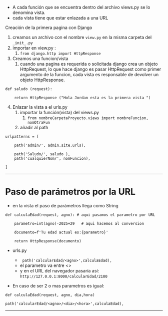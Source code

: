 - A cada función que se encuentra dentro del archivo views.py se lo denomina vista. 
- cada vista tiene que estar enlazada a una URL 


Creación de la primera pagina con Django 
1. creamos un archivo con el nombre `view.py` en la misma carpeta del ``_init_.py``
2. importar en view.py : 
	1. `from django.http import HttpResponse`
3. Creamos una funcion/vista
	1. cuando una pagina es requerida o solicitada django crea un objeto HttpRequest, lo que hace django es pasar HttpRequest como primer argumento de la funcion, cada vista es responsable de devolver un objeto HttpResponse.
```
def saludo (request):

    return HttpResponse ("Hola Jordan esta es la primera vista ")	
```
4. Enlazar la vista a el urls.py 
	1. importar la función(vista) del views.py
		1. `from nombreCarpetaProyecto.views import nombreFuncion, nomOtraFun ` 
	2. añadir al path
```
urlpatterns = [

    path('admin/', admin.site.urls),

    path('Saludo/', saludo ),
	path('cualquierNom/', nomFuncion),

]
```
	
----
# Paso de parámetros por la URL

- en la vista el paso de parámetros llega como String
```
def calculaEdad(request, agno): # aqui pasamos el parametro por URL

    parametro=int(agno)-2025+29   # aqui hacemos al conversion 

    documento=f'Tu edad actual es:{parametro}'

    return HttpResponse(documento)
```

- urls.py 
	- ` path('calcularEdad/<agno>',calculaEdad),`
	- el parametro va entre <> 
	- y en el URL del navegador pasaría así: `http://127.0.0.1:8000/calcularEdad/2100`

- En caso de ser 2 o mas parametros es igual:
```
def calculaEdad(request, agno, dia,hora)

path('calcularEdad/<agno>/<dia>/<hora>',calculaEdad),

```

----
